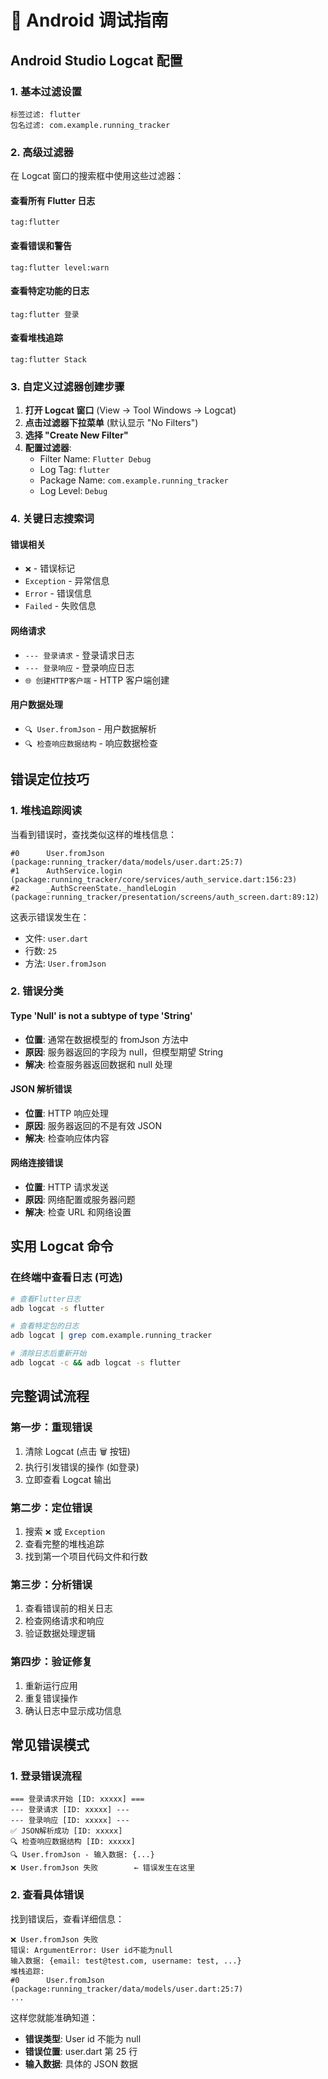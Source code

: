 # 🐛 Android 调试指南

## Android Studio Logcat 配置

### 1. 基本过滤设置

```
标签过滤: flutter
包名过滤: com.example.running_tracker
```

### 2. 高级过滤器

在 Logcat 窗口的搜索框中使用这些过滤器：

#### 查看所有 Flutter 日志

```
tag:flutter
```

#### 查看错误和警告

```
tag:flutter level:warn
```

#### 查看特定功能的日志

```
tag:flutter 登录
```

#### 查看堆栈追踪

```
tag:flutter Stack
```

### 3. 自定义过滤器创建步骤

1. **打开 Logcat 窗口** (View → Tool Windows → Logcat)
2. **点击过滤器下拉菜单** (默认显示 "No Filters")
3. **选择 "Create New Filter"**
4. **配置过滤器**:
   - Filter Name: `Flutter Debug`
   - Log Tag: `flutter`
   - Package Name: `com.example.running_tracker`
   - Log Level: `Debug`

### 4. 关键日志搜索词

#### 错误相关

- `❌` - 错误标记
- `Exception` - 异常信息
- `Error` - 错误信息
- `Failed` - 失败信息

#### 网络请求

- `--- 登录请求` - 登录请求日志
- `--- 登录响应` - 登录响应日志
- `🌐 创建HTTP客户端` - HTTP 客户端创建

#### 用户数据处理

- `🔍 User.fromJson` - 用户数据解析
- `🔍 检查响应数据结构` - 响应数据检查

## 错误定位技巧

### 1. 堆栈追踪阅读

当看到错误时，查找类似这样的堆栈信息：

```
#0      User.fromJson (package:running_tracker/data/models/user.dart:25:7)
#1      AuthService.login (package:running_tracker/core/services/auth_service.dart:156:23)
#2      _AuthScreenState._handleLogin (package:running_tracker/presentation/screens/auth_screen.dart:89:12)
```

这表示错误发生在：

- 文件: `user.dart`
- 行数: `25`
- 方法: `User.fromJson`

### 2. 错误分类

#### Type 'Null' is not a subtype of type 'String'

- **位置**: 通常在数据模型的 fromJson 方法中
- **原因**: 服务器返回的字段为 null，但模型期望 String
- **解决**: 检查服务器返回数据和 null 处理

#### JSON 解析错误

- **位置**: HTTP 响应处理
- **原因**: 服务器返回的不是有效 JSON
- **解决**: 检查响应体内容

#### 网络连接错误

- **位置**: HTTP 请求发送
- **原因**: 网络配置或服务器问题
- **解决**: 检查 URL 和网络设置

## 实用 Logcat 命令

### 在终端中查看日志 (可选)

```bash
# 查看Flutter日志
adb logcat -s flutter

# 查看特定包的日志
adb logcat | grep com.example.running_tracker

# 清除日志后重新开始
adb logcat -c && adb logcat -s flutter
```

## 完整调试流程

### 第一步：重现错误

1. 清除 Logcat (点击 🗑️ 按钮)
2. 执行引发错误的操作 (如登录)
3. 立即查看 Logcat 输出

### 第二步：定位错误

1. 搜索 `❌` 或 `Exception`
2. 查看完整的堆栈追踪
3. 找到第一个项目代码文件和行数

### 第三步：分析错误

1. 查看错误前的相关日志
2. 检查网络请求和响应
3. 验证数据处理逻辑

### 第四步：验证修复

1. 重新运行应用
2. 重复错误操作
3. 确认日志中显示成功信息

## 常见错误模式

### 1. 登录错误流程

```
=== 登录请求开始 [ID: xxxxx] ===
--- 登录请求 [ID: xxxxx] ---
--- 登录响应 [ID: xxxxx] ---
✅ JSON解析成功 [ID: xxxxx]
🔍 检查响应数据结构 [ID: xxxxx]
🔍 User.fromJson - 输入数据: {...}
❌ User.fromJson 失败        ← 错误发生在这里
```

### 2. 查看具体错误

找到错误后，查看详细信息：

```
❌ User.fromJson 失败
错误: ArgumentError: User id不能为null
输入数据: {email: test@test.com, username: test, ...}
堆栈追踪:
#0      User.fromJson (package:running_tracker/data/models/user.dart:25:7)
...
```

这样您就能准确知道：

- **错误类型**: User id 不能为 null
- **错误位置**: user.dart 第 25 行
- **输入数据**: 具体的 JSON 数据
